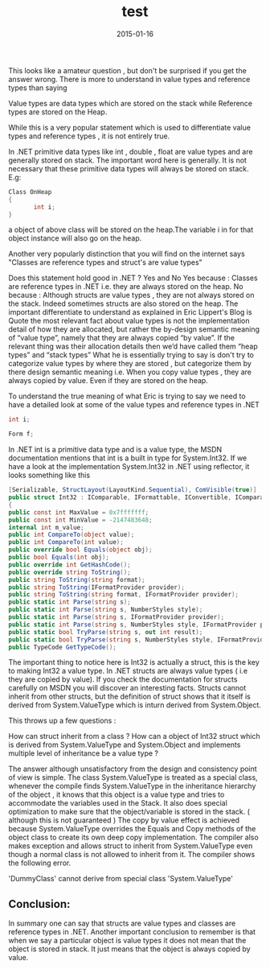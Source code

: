﻿---
layout:     post
title:      test
date:       2015-01-16
summary:    Localization in MVC6.
categories: MVC6 Localization 
---

This looks like a amateur question , but don't be surprised if you get the answer wrong.
There is more to understand in value types and reference types than saying

Value types are data types which are stored on the stack while Reference types are stored on the Heap.

While this is a very popular statement which is used to differentiate value types and reference types , it is not entirely true.

In .NET primitive data types like int , double , float are value types and are generally stored on stack. The important word here is generally. It is not necessary that these primitive data types will always be stored on stack. E.g:

```csharp
Class OnHeap
{
       int i;
}
```

a object of above class will be stored on the heap.The variable i in for that object instance will also go on the heap.

Another very popularly distinction that you will find on the internet says "Classes are reference types and struct's are value types"

Does this statement hold good in .NET ? Yes and No
Yes because : Classes are reference types in .NET i.e. they are always stored on the heap.
No because : Although structs are value types , they are not always stored on the stack. Indeed sometimes structs are also stored on the heap. The important differentiate to understand as explained in Eric Lippert's Blog  is
Quote
the most relevant fact about value types is not the implementation detail of how they are allocated, but rather the by-design semantic meaning of “value type”, namely that they are always copied “by value”. If the relevant thing was their allocation details then we’d have called them “heap types” and “stack types”
What he is essentially trying to say is don't try to categorize value types by where they are stored , but categorize them by there design semantic meaning i.e. When you copy value types , they are always copied by value. Even if they are stored on the heap.


To understand the true meaning of what Eric is trying to say we need to have a detailed look at some of the value types and reference types in .NET

```csharp
int i;

Form f;
```
In .NET int is a primitive data type and is a value type, the MSDN documentation mentions that int is a built in type for System.Int32. If we have a look at the implementation System.Int32 in .NET using reflector, it looks something like this

```csharp
[Serializable, StructLayout(LayoutKind.Sequential), ComVisible(true)]
public struct Int32 : IComparable, IFormattable, IConvertible, IComparable, IEquatable
{
public const int MaxValue = 0x7fffffff;
public const int MinValue = -2147483648;
internal int m_value;
public int CompareTo(object value);
public int CompareTo(int value);
public override bool Equals(object obj);
public bool Equals(int obj);
public override int GetHashCode();
public override string ToString();
public string ToString(string format);
public string ToString(IFormatProvider provider);
public string ToString(string format, IFormatProvider provider);
public static int Parse(string s);
public static int Parse(string s, NumberStyles style);
public static int Parse(string s, IFormatProvider provider);
public static int Parse(string s, NumberStyles style, IFormatProvider provider);
public static bool TryParse(string s, out int result);
public static bool TryParse(string s, NumberStyles style, IFormatProvider provider, out int result);
public TypeCode GetTypeCode();
```
The important thing to notice here is Int32 is actually a struct, this is the key to making Int32 a value type. In .NET structs are always value types ( i.e they are copied by value). If you check the documentation for structs carefully on MSDN you will discover an interesting facts.
Structs cannot inherit from other structs, but the definition of struct shows that it itself is derived from System.ValueType which is inturn derived from System.Object.

This throws up a few questions :

How can struct inherit from a class ?
How can a object of Int32 struct which is derived from System.ValueType and System.Object and implements multiple level of inheritance be a value type ?

The answer although unsatisfactory from the design and consistency point of view is simple.
The class System.ValueType is treated as a special class, whenever the compile finds System.ValueType in the inheritance hierarchy of the object , it knows that this object is a value type and tries to accommodate the variables used in the Stack. It also does special optimization to make sure that the object/variable is stored in the stack. ( although this is not guaranteed )
The copy by value effect is achieved because System.ValueType overrides the Equals and Copy methods of the object class to create its own deep copy implementation.
The compiler also makes exception and allows struct to inherit from System.ValueType even though a normal class is not allowed to inherit from it.
The compiler shows the following error.

'DummyClass' cannot derive from special class 'System.ValueType' 

## Conclusion:


In summary one can say that structs are value types and classes are reference types in .NET.
Another important conclusion to remember is that when we say a particular object is value types it does not mean that the object is stored in stack. It just means that the object is always copied by value.